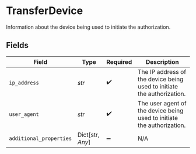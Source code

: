 # TransferDevice

Information about the device being used to initiate the authorization.


## Fields

| Field                                                                  | Type                                                                   | Required                                                               | Description                                                            |
| ---------------------------------------------------------------------- | ---------------------------------------------------------------------- | ---------------------------------------------------------------------- | ---------------------------------------------------------------------- |
| `ip_address`                                                           | *str*                                                                  | :heavy_check_mark:                                                     | The IP address of the device being used to initiate the authorization. |
| `user_agent`                                                           | *str*                                                                  | :heavy_check_mark:                                                     | The user agent of the device being used to initiate the authorization. |
| `additional_properties`                                                | Dict[str, *Any*]                                                       | :heavy_minus_sign:                                                     | N/A                                                                    |